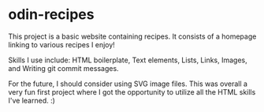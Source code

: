 # odin-recipes
This project is a basic website containing recipes. It consists of a homepage linking to various recipes I enjoy! 

Skills I use include: HTML boilerplate, Text elements, Lists, Links, Images, and Writing git commit messages. 

For the future, I should consider using SVG image files. This was overall a very fun first project where I got the opportunity to utilize all the HTML skills I've learned. :)